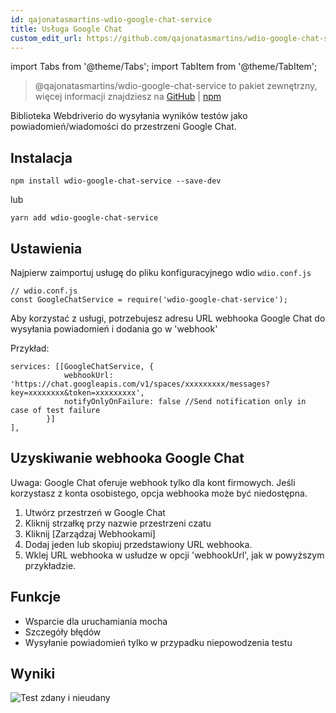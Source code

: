 ```yaml
---
id: qajonatasmartins-wdio-google-chat-service
title: Usługa Google Chat
custom_edit_url: https://github.com/qajonatasmartins/wdio-google-chat-service/edit/main/README.md
---
```


import Tabs from '@theme/Tabs';
import TabItem from '@theme/TabItem';

> @qajonatasmartins/wdio-google-chat-service to pakiet zewnętrzny, więcej informacji znajdziesz na [GitHub](https://github.com/qajonatasmartins/wdio-google-chat-service) | [npm](https://www.npmjs.com/package/wdio-google-chat-service)

Biblioteka Webdriverio do wysyłania wyników testów jako powiadomień/wiadomości do przestrzeni Google Chat.

## Instalacja

`npm install wdio-google-chat-service --save-dev`

lub

`yarn add wdio-google-chat-service`

## Ustawienia

Najpierw zaimportuj usługę do pliku konfiguracyjnego wdio `wdio.conf.js`

```
// wdio.conf.js
const GoogleChatService = require('wdio-google-chat-service');
```

Aby korzystać z usługi, potrzebujesz adresu URL webhooka Google Chat do wysyłania powiadomień i dodania go w 'webhook'

Przykład:

```
services: [[GoogleChatService, {
            webhookUrl: 'https://chat.googleapis.com/v1/spaces/xxxxxxxxx/messages?key=xxxxxxxx&token=xxxxxxxxx',
            notifyOnlyOnFailure: false //Send notification only in case of test failure
        }]
],
```

## Uzyskiwanie webhooka Google Chat

Uwaga: Google Chat oferuje webhook tylko dla kont firmowych. Jeśli korzystasz z konta osobistego, opcja webhooka może być niedostępna.

1. Utwórz przestrzeń w Google Chat
2. Kliknij strzałkę przy nazwie przestrzeni czatu
3. Kliknij [Zarządzaj Webhookami]
4. Dodaj jeden lub skopiuj przedstawiony URL webhooka.
5. Wklej URL webhooka w usłudze w opcji 'webhookUrl', jak w powyższym przykładzie.

## Funkcje

- Wsparcie dla uruchamiania mocha
- Szczegóły błędów
- Wysyłanie powiadomień tylko w przypadku niepowodzenia testu

## Wyniki

![Test zdany i nieudany](https://github.com/qajonatasmartins/wdio-google-chat-service/blob/main/./img/testPassAndFail.png)